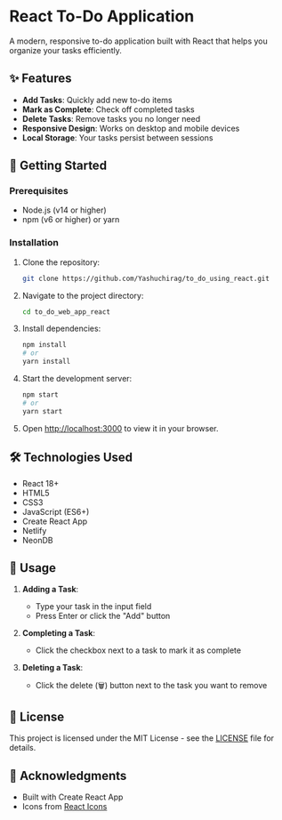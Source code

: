 # React To-Do Application

A modern, responsive to-do application built with React that helps you organize your tasks efficiently.

## ✨ Features

- **Add Tasks**: Quickly add new to-do items
- **Mark as Complete**: Check off completed tasks
- **Delete Tasks**: Remove tasks you no longer need
- **Responsive Design**: Works on desktop and mobile devices
- **Local Storage**: Your tasks persist between sessions

## 🚀 Getting Started

### Prerequisites

- Node.js (v14 or higher)
- npm (v6 or higher) or yarn

### Installation

1. Clone the repository:
   ```bash
   git clone https://github.com/Yashuchirag/to_do_using_react.git
   ```
2. Navigate to the project directory:
   ```bash
   cd to_do_web_app_react
   ```
3. Install dependencies:
   ```bash
   npm install
   # or
   yarn install
   ```
4. Start the development server:
   ```bash
   npm start
   # or
   yarn start
   ```
5. Open [http://localhost:3000](http://localhost:3000) to view it in your browser.

## 🛠️ Technologies Used

- React 18+
- HTML5
- CSS3
- JavaScript (ES6+)
- Create React App
- Netlify
- NeonDB

## 📝 Usage

1. **Adding a Task**:
   - Type your task in the input field
   - Press Enter or click the "Add" button

2. **Completing a Task**:
   - Click the checkbox next to a task to mark it as complete

3. **Deleting a Task**:
   - Click the delete (🗑️) button next to the task you want to remove

## 📄 License

This project is licensed under the MIT License - see the [LICENSE](LICENSE) file for details.

## 🙏 Acknowledgments

- Built with Create React App
- Icons from [React Icons](https://react-icons.github.io/react-icons/)
